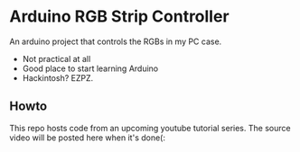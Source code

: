 # Arduino RGB Strip Controller

An arduino project that controls the RGBs in my PC case.

- Not practical at all
- Good place to start learning Arduino
- Hackintosh? EZPZ.

## Howto

This repo hosts code from an upcoming youtube tutorial series. The source video will be posted here when it's done(:
